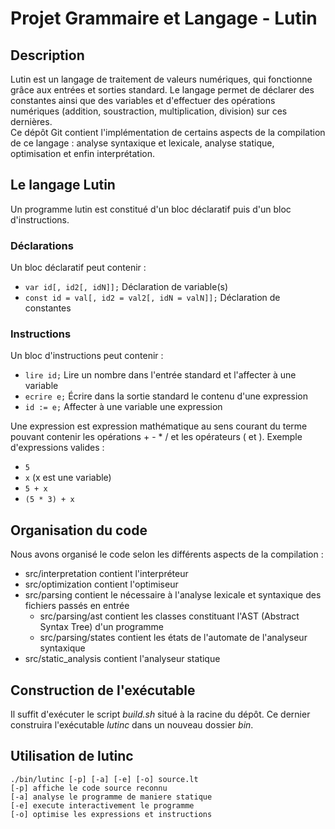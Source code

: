 Projet Grammaire et Langage - Lutin
======================================

Description
---------

Lutin est un langage de traitement de valeurs numériques, qui fonctionne grâce aux entrées et sorties standard.
Le langage permet de déclarer des constantes ainsi que des variables et d'effectuer des opérations numériques (addition, soustraction, multiplication, division) sur ces dernières.  
Ce dépôt Git contient l'implémentation de certains aspects de la compilation de ce langage : analyse syntaxique et  lexicale, analyse statique, optimisation et enfin interprétation.

Le langage Lutin
---------

Un programme lutin est constitué d'un bloc déclaratif puis d'un bloc d'instructions.

### Déclarations

Un bloc déclaratif peut contenir :

* `var id[, id2[, idN]];` Déclaration de variable(s)
* `const id = val[, id2 = val2[, idN = valN]];` Déclaration de constantes

### Instructions

Un bloc d'instructions peut contenir :

* `lire id;` Lire un nombre dans l'entrée standard et l'affecter à une variable
* `ecrire e;` Écrire dans la sortie standard le contenu d'une expression
* `id := e;` Affecter à une variable une expression

Une expression est expression mathématique au sens courant du terme pouvant contenir les opérations + - \* / et les opérateurs ( et ).
Exemple d'expressions valides :
* `5`
* `x` (x est une variable)
* `5 + x`
* `(5 * 3) + x`

Organisation du code
---------

Nous avons organisé le code selon les différents aspects de la compilation :

* src/interpretation contient l'interpréteur
* src/optimization contient l'optimiseur
* src/parsing contient le nécessaire à l'analyse lexicale et syntaxique des fichiers passés en entrée
  * src/parsing/ast contient les classes constituant l'AST (Abstract Syntax Tree) d'un programme
  * src/parsing/states contient les états de l'automate de l'analyseur syntaxique
* src/static_analysis contient l'analyseur statique

Construction de l'exécutable
---------

Il suffit d'exécuter le script *build.sh* situé à la racine du dépôt. Ce dernier construira l'exécutable *lutinc* dans un nouveau dossier *bin*.

Utilisation de lutinc
---------
```
./bin/lutinc [-p] [-a] [-e] [-o] source.lt
[-p] affiche le code source reconnu
[-a] analyse le programme de maniere statique
[-e] execute interactivement le programme
[-o] optimise les expressions et instructions
```
